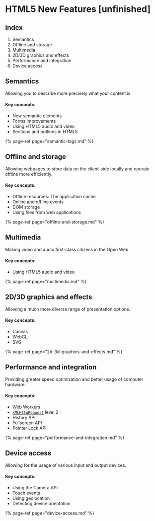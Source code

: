 # HTML5 New Features \[unfinished\]

## Index

1. Semantics
2. Offline and storage
3. Multimedia
4. 2D/3D graphics and effects
5. Performance and integration
6. Device access

## Semantics 

Allowing you to describe more precisely what your content is.

#### Key concepts:

* New semantic elements
* Forms improvements
* Using HTML5 audio and video
* Sections and outlines in HTML5

{% page-ref page="semantic-tags.md" %}

## Offline and storage

Allowing webpages to store data on the client-side locally and operate offline more efficiently.

#### Key concepts:

* Offline resources: The application cache
* Online and offline events
* DOM storage
* Using files from web applications

{% page-ref page="offline-and-storage.md" %}

## Multimedia

Making video and audio first-class citizens in the Open Web.

#### Key concepts:

* Using HTML5 audio and video

{% page-ref page="multimedia.md" %}

## 2D/3D graphics and effects

Allowing a much more diverse range of presentation options.

#### Key concepts:

* Canvas
* WebGL
* SVG

{% page-ref page="2d-3d-graphics-and-effects.md" %}

## Performance and integration

Providing greater speed optimization and better usage of computer hardware.

#### Key concepts:

* [Web Workers](https://developer.mozilla.org/en-US/docs/DOM/Using_web_workers)
* [`XMLHttpRequest`](https://developer.mozilla.org/en-US/docs/DOM/XMLHttpRequest) level 2
* History API
* Fullscreen API
* Pointer Lock API

{% page-ref page="performance-and-integration.md" %}

## Device access

Allowing for the usage of various input and output devices.

#### Key concepts:

* Using the Camera API
* Touch events
* Using geolocation
* Detecting device orientation

{% page-ref page="device-access.md" %}


